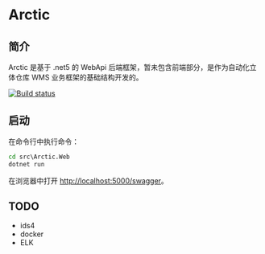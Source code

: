 # Arctic

## 简介

Arctic 是基于 .net5 的 WebApi 后端框架，暂未包含前端部分，是作为自动化立体仓库 WMS 业务框架的基础结构开发的。

[![Build status](https://ci.appveyor.com/api/projects/status/l635nrq5oqjgolrr/branch/main?svg=true)](https://ci.appveyor.com/project/dongbeifeng/arctic/branch/main)

## 启动

在命令行中执行命令：

``` cmd
cd src\Arctic.Web
dotnet run
```

在浏览器中打开 <http://localhost:5000/swagger>。

## TODO

* ids4
* docker
* ELK
